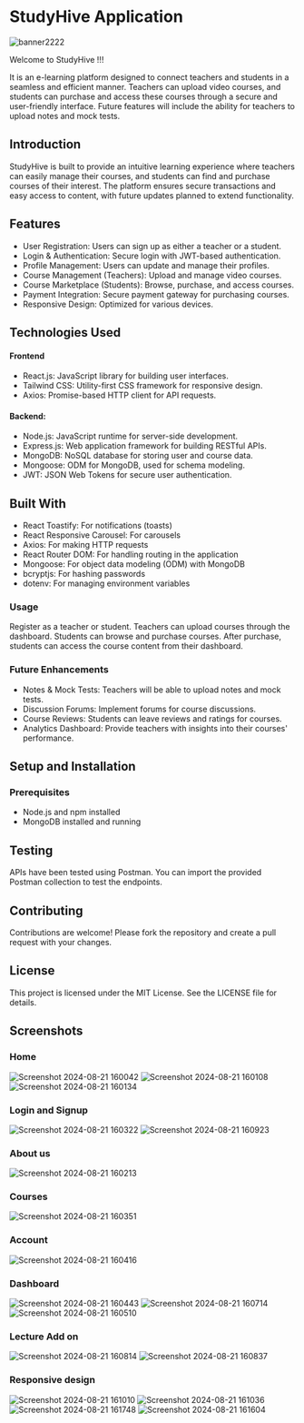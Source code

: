 
#  StudyHive Application
![banner2222](https://github.com/user-attachments/assets/03740712-eca9-4168-9f4d-d6ffe0c120eb)

Welcome to StudyHive !!! 

It is an e-learning platform designed to connect teachers and students in a seamless and efficient manner. Teachers can upload video courses, and students can purchase and access these courses through a secure and user-friendly interface. Future features will include the ability for teachers to upload notes and mock tests.

## Introduction
StudyHive is built to provide an intuitive learning experience where teachers can easily manage their courses, and students can find and purchase courses of their interest. The platform ensures secure transactions and easy access to content, with future updates planned to extend functionality.

## Features
- User Registration: Users can sign up as either a teacher or a student.
- Login & Authentication: Secure login with JWT-based authentication.
- Profile Management: Users can update and manage their profiles.
- Course Management (Teachers): Upload and manage video courses.
- Course Marketplace (Students): Browse, purchase, and access courses.
- Payment Integration: Secure payment gateway for purchasing courses.
- Responsive Design: Optimized for various devices.

## Technologies Used
#### Frontend
- React.js: JavaScript library for building user interfaces.
- Tailwind CSS: Utility-first CSS framework for responsive design.
- Axios: Promise-based HTTP client for API requests.

#### Backend: 

- Node.js: JavaScript runtime for server-side development.
- Express.js: Web application framework for building RESTful APIs.
- MongoDB: NoSQL database for storing user and course data.
- Mongoose: ODM for MongoDB, used for schema modeling.
- JWT: JSON Web Tokens for secure user authentication.

## Built With
- React Toastify: For notifications (toasts)
- React Responsive Carousel: For carousels
- Axios: For making HTTP requests
- React Router DOM: For handling routing in the application
- Mongoose: For object data modeling (ODM) with MongoDB
- bcryptjs: For hashing passwords
- dotenv: For managing environment variables

### Usage
Register as a teacher or student.
Teachers can upload courses through the dashboard.
Students can browse and purchase courses.
After purchase, students can access the course content from their dashboard.

### Future Enhancements
- Notes & Mock Tests: Teachers will be able to upload notes and mock tests.
- Discussion Forums: Implement forums for course discussions.
- Course Reviews: Students can leave reviews and ratings for courses.
- Analytics Dashboard: Provide teachers with insights into their courses' performance.

## Setup and Installation
### Prerequisites
- Node.js and npm installed
- MongoDB installed and running

## Testing
APIs have been tested using Postman. You can import the provided Postman collection to test the endpoints.
## Contributing
Contributions are welcome! Please fork the repository and create a pull request with your changes.

## License
This project is licensed under the MIT License. See the LICENSE file for details.

## Screenshots

### Home
![Screenshot 2024-08-21 160042](https://github.com/user-attachments/assets/3f407757-621c-4081-92c1-2ddfafa5b5f0)
![Screenshot 2024-08-21 160108](https://github.com/user-attachments/assets/940831a8-b56b-4d3e-bd04-ae597f5ce4e4)
![Screenshot 2024-08-21 160134](https://github.com/user-attachments/assets/cf1c0525-a675-4674-885a-2baa39a6b0e8)

### Login and Signup
![Screenshot 2024-08-21 160322](https://github.com/user-attachments/assets/cc5b8572-e456-4396-bc37-25b656951b12)
![Screenshot 2024-08-21 160923](https://github.com/user-attachments/assets/6f81df6f-e193-4b99-a54b-b3fe985fcf20)

### About us
![Screenshot 2024-08-21 160213](https://github.com/user-attachments/assets/8201e577-eba0-4d03-9710-5cadda7edf1f)

### Courses
![Screenshot 2024-08-21 160351](https://github.com/user-attachments/assets/5ebd6566-ee31-4ad8-8f25-2263cc99f25e)

### Account
![Screenshot 2024-08-21 160416](https://github.com/user-attachments/assets/4bc6f4ad-3e0f-41e9-ad56-c31b64e096db)

### Dashboard
![Screenshot 2024-08-21 160443](https://github.com/user-attachments/assets/9539f6f6-5e43-4083-9e9d-1ec77e1ee921)
![Screenshot 2024-08-21 160714](https://github.com/user-attachments/assets/e6549708-45d5-4106-931d-a4745cfeea3d)
![Screenshot 2024-08-21 160510](https://github.com/user-attachments/assets/500a5c2f-7c14-4550-b782-0131521c12df)

### Lecture Add on
![Screenshot 2024-08-21 160814](https://github.com/user-attachments/assets/41c95d8a-42b0-4546-b834-1bd0fedbe2d0)
![Screenshot 2024-08-21 160837](https://github.com/user-attachments/assets/ec974e9e-f486-436a-a4a3-b52b8a044426)


### Responsive design
![Screenshot 2024-08-21 161010](https://github.com/user-attachments/assets/d85b93ca-11bb-4644-b0d3-b24c25305a86)
![Screenshot 2024-08-21 161036](https://github.com/user-attachments/assets/2a808d31-6621-4087-96f9-3f3ad9cddd2b)
![Screenshot 2024-08-21 161748](https://github.com/user-attachments/assets/c13462b9-d1ce-4232-8a92-c62bc2f6245b)
![Screenshot 2024-08-21 161604](https://github.com/user-attachments/assets/cd176317-9f42-4674-a341-7e28df017f64)
